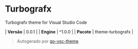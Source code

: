 # Turbografx

Turbografx theme for Visual Studio Code

| **Versão** | 0.0.1 |
| **Engine** | ^1.0.0 |
| **Pacote** | theme-turbografx |

> Autogerado por [go-vsc-theme](https://github.com/natalbu/go-vsc-theme).
